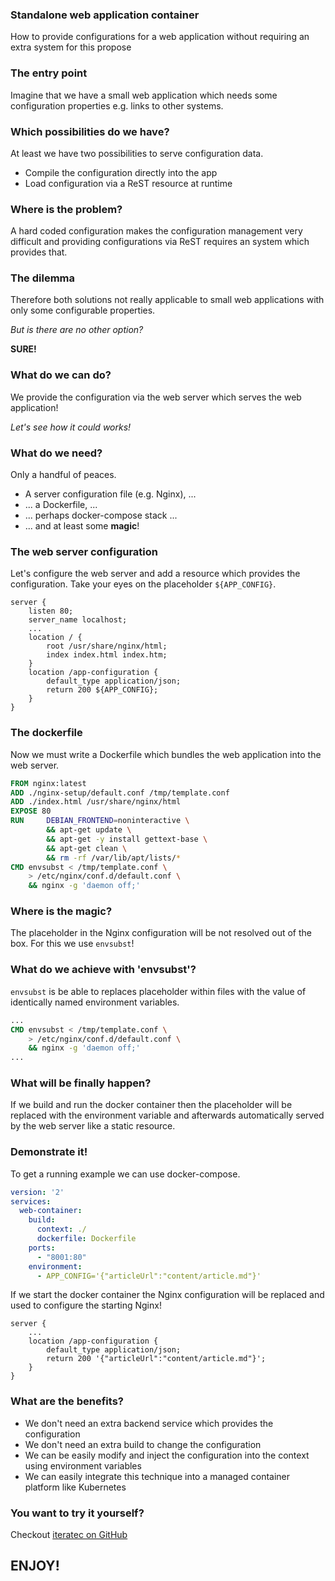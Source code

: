 ### Standalone web application container
How to provide configurations for a web application without requiring an extra system for this propose

[//]: <> (divider)

### The entry point
Imagine that we have a small web application which needs some configuration properties e.g. links to other systems.

[//]: <> (divider)

### Which possibilities do we have?
At least we have two possibilities to serve configuration data. 
* Compile the configuration directly into the app
* Load configuration via a ReST resource at runtime

[//]: <> (divider)

### Where is the problem?
A hard coded configuration makes the configuration management very difficult and providing configurations via ReST 
requires an system which provides that.

[//]: <> (divider)

### The dilemma
Therefore both solutions not really applicable to small web applications with only some configurable properties.
 
[//]: <> (divider)

*But is there are no other option?*

[//]: <> (divider)

**SURE!**

[//]: <> (divider)

### What do we can do?
We provide the configuration via the web server which serves the web application!

[//]: <> (divider)

*Let's see how it could works!*

[//]: <> (divider)

### What do we need?

Only a handful of peaces.
* A server configuration file (e.g. Nginx), ...
* ... a Dockerfile, ...
* ... perhaps docker-compose stack ...
* ... and at least some **magic**!

[//]: <> (divider)

### The web server configuration
Let's configure the web server and add a resource which provides the configuration. 
Take your eyes on the placeholder `${APP_CONFIG}`.
```
server {
    listen 80;
    server_name localhost;
    ...
    location / {
        root /usr/share/nginx/html;
        index index.html index.htm;
    }
    location /app-configuration {
        default_type application/json;
        return 200 ${APP_CONFIG};
    }
}
```

[//]: <> (divider)

### The dockerfile
Now we must write a Dockerfile which bundles the web application into the web server.
```dockerfile
FROM nginx:latest
ADD ./nginx-setup/default.conf /tmp/template.conf
ADD ./index.html /usr/share/nginx/html
EXPOSE 80
RUN     DEBIAN_FRONTEND=noninteractive \
        && apt-get update \
        && apt-get -y install gettext-base \
        && apt-get clean \
        && rm -rf /var/lib/apt/lists/*
CMD envsubst < /tmp/template.conf \
    > /etc/nginx/conf.d/default.conf \
    && nginx -g 'daemon off;'
```

[//]: <> (divider)

### Where is the magic?
The placeholder in the Nginx configuration will be not resolved out of the box. For this we use `envsubst`!

[//]: <> (divider)

### What do we achieve with 'envsubst'?
`envsubst` is be able to replaces placeholder within files with the value of identically named environment variables.
```dockerfile
...
CMD envsubst < /tmp/template.conf \
    > /etc/nginx/conf.d/default.conf \
    && nginx -g 'daemon off;'
...
```

[//]: <> (divider)

### What will be finally happen?
If we build and run the docker container then the placeholder will be replaced with the environment variable
 and afterwards automatically served by the web server like a static resource.
 
[//]: <> (divider)
 
### Demonstrate it!
To get a running example we can use docker-compose.
```yaml
version: '2'
services:
  web-container:
    build:
      context: ./
      dockerfile: Dockerfile
    ports:
      - "8001:80"
    environment:
      - APP_CONFIG='{"articleUrl":"content/article.md"}'
```
[//]: <> (divider)

If we start the docker container the Nginx configuration will be replaced and used to configure the starting Nginx!
```
server {
    ...
    location /app-configuration {
        default_type application/json;
        return 200 '{"articleUrl":"content/article.md"}';
    }
}
```

[//]: <> (divider)

### What are the benefits?

* We don't need an extra backend service which provides the configuration
* We don't need an extra build to change the configuration
* We can be easily modify and inject the configuration into the context using environment variables
* We can easily integrate this technique into a managed container platform like Kubernetes 

[//]: <> (divider)

### You want to try it yourself?
 
Checkout [iteratec on GitHub](https://github.com/iteratec/standalone-web-container)

## ENJOY!
